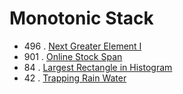 # Monotonic Stack

* 496 . [Next Greater Element I](https://leetcode.com/problems/next-greater-element-i/)
* 901 . [Online Stock Span](https://leetcode.com/problems/online-stock-span/)
* 84 . [Largest Rectangle in Histogram](https://leetcode.com/problems/largest-rectangle-in-histogram/)
* 42 . [Trapping Rain Water](https://leetcode.com/problems/trapping-rain-water/)
